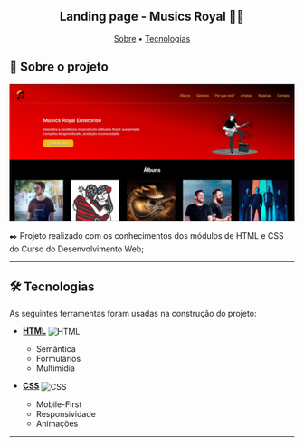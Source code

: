 <h2 align="center"> 
	Landing page - Musics Royal 🎵🎶
</h2>

<p align="center">
 <a href="#-sobre-o-projeto">Sobre</a> •
 <a href="#-tecnologias">Tecnologias</a> 
</p> 

## 📝 Sobre o projeto

<img src="./images/Image-Project.jpg" alt="Image Project">

✒️ Projeto realizado com os conhecimentos dos módulos de HTML e CSS do Curso do Desenvolvimento Web;

---

## 🛠 Tecnologias

As seguintes ferramentas foram usadas na construção do projeto:
- **[HTML](https://html.com/)**
    <img align="center" alt="HTML" height="30" width="40" src="https://cdn.jsdelivr.net/gh/devicons/devicon/icons/html5/html5-original.svg">
    - Semântica
    - Formulários
    - Multimídia

-   **[CSS](https://www.w3.org/Style/CSS/Overview.en.html)**
      <img align="center" alt="CSS" height="30" width="40" src="https://cdn.jsdelivr.net/gh/devicons/devicon/icons/css3/css3-original.svg">
      - Mobile-First
    - Responsividade
    - Animações
---